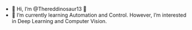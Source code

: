 - 👋 Hi, I’m @Thereddinosaur13 👩
- 🌱 I’m currently learning Automation and  Control. However, I’m interested in Deep Learning and Computer Vision. 

<!---
Thereddinosaur13/Thereddinosaur13 is a ✨ special ✨ repository because its `README.md` (this file) appears on your GitHub profile.
You can click the Preview link to take a look at your changes.
--->
